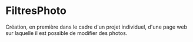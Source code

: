 # FiltresPhoto
Création, en première dans le cadre d'un projet individuel, d'une page web sur laquelle il est possible de modifier des photos.
